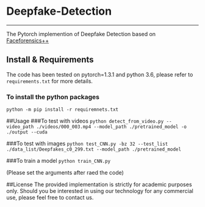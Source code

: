 # Deepfake-Detection
------------------
The Pytorch implemention of Deepfake Detection based on [Faceforensics++](https://github.com/ondyari/FaceForensics)
## Install & Requirements
The code has been tested on pytorch=1.3.1 and python 3.6, please refer to `requirements.txt` for more details.
### To install the python packages
`python -m pip install -r requiremnets.txt`

##Usage
###To test with videos
`python detect_from_video.py --video_path ./videos/000_003.mp4 --model_path ./pretrained_model -o ./output --cuda`

###To test with images
`python test_CNN.py -bz 32 --test_list ./data_list/Deepfakes_c0_299.txt --model_path ./pretrained_model`

###To train a model
`python train_CNN.py`

(Please set the arguments after raed the code)

##License
The provided implementation is strictly for academic purposes only. Should you be interested in using our technology for any commercial use, please feel free to contact us.